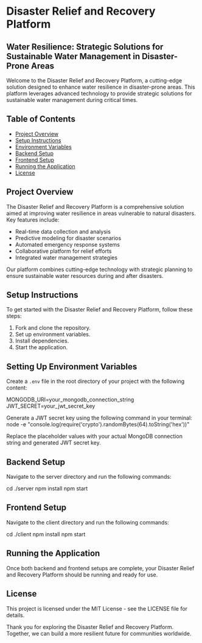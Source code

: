 # Disaster Relief and Recovery Platform

## Water Resilience: Strategic Solutions for Sustainable Water Management in Disaster-Prone Areas

Welcome to the Disaster Relief and Recovery Platform, a cutting-edge solution designed to enhance water resilience in disaster-prone areas. This platform leverages advanced technology to provide strategic solutions for sustainable water management during critical times.

## Table of Contents
- [Project Overview](#project-overview)
- [Setup Instructions](#setup-instructions)
- [Environment Variables](#environment-variables)
- [Backend Setup](#backend-setup)
- [Frontend Setup](#frontend-setup)
- [Running the Application](#running-the-application)
- [License](#license)

## Project Overview
The Disaster Relief and Recovery Platform is a comprehensive solution aimed at improving water resilience in areas vulnerable to natural disasters. Key features include:
- Real-time data collection and analysis
- Predictive modeling for disaster scenarios
- Automated emergency response systems
- Collaborative platform for relief efforts
- Integrated water management strategies

Our platform combines cutting-edge technology with strategic planning to ensure sustainable water resources during and after disasters.

## Setup Instructions
To get started with the Disaster Relief and Recovery Platform, follow these steps:
1. Fork and clone the repository.
2. Set up environment variables.
3. Install dependencies.
4. Start the application.

## Setting Up Environment Variables
Create a `.env` file in the root directory of your project with the following content:

MONGODB_URI=your_mongodb_connection_string
JWT_SECRET=your_jwt_secret_key

Generate a JWT secret key using the following command in your terminal:
node -e "console.log(require('crypto').randomBytes(64).toString('hex'))"

Replace the placeholder values with your actual MongoDB connection string and generated JWT secret key.

## Backend Setup
Navigate to the server directory and run the following commands:

cd ./server
npm install
npm start

## Frontend Setup
Navigate to the client directory and run the following commands:

cd ./client
npm install
npm start

## Running the Application
Once both backend and frontend setups are complete, your Disaster Relief and Recovery Platform should be running and ready for use.

## License
This project is licensed under the MIT License - see the LICENSE file for details.

Thank you for exploring the Disaster Relief and Recovery Platform. Together, we can build a more resilient future for communities worldwide.
